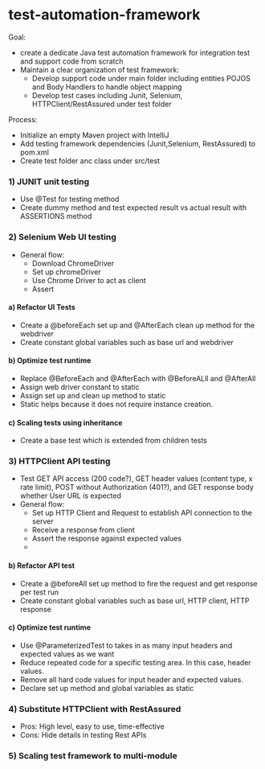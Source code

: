 # test-automation-framework
Goal:
- create a dedicate Java test automation framework for integration test and support code from scratch
- Maintain a clear organization of test framework:
  - Develop support code under main folder including entities POJOS and Body Handlers to handle object mapping
  - Develop test cases including Junit, Selenium, HTTPClient/RestAssured under test folder

Process:
- Initialize an empty Maven project with IntelliJ
- Add testing framework dependencies (Junit,Selenium, RestAssured) to pom.xml
- Create test folder anc class under src/test

### 1) JUNIT unit testing
- Use @Test for testing method 
- Create dummy method and test expected result vs actual result with ASSERTIONS method

### 2) Selenium Web UI testing
- General flow:
  - Download ChromeDriver
  - Set up chromeDriver
  - Use Chrome Driver to act as client
  - Assert

#### a) Refactor UI Tests
- Create a @beforeEach set up and @AfterEach clean up method for the webdriver
- Create constant global variables such as base url and webdriver

#### b) Optimize test runtime
- Replace @BeforeEach and @AfterEach with @BeforeALll and @AfterAll
- Assign web driver constant to static
- Assign set up and clean up method to static
- Static helps because it does not require instance creation.

#### c) Scaling tests using inheritance
- Create a base test which is extended from children tests

### 3) HTTPClient API testing
- Test GET API access (200 code?), GET header values (content type, x rate limit), POST without Authorization (401?), and GET response body whether User URL is expected
- General flow:
  - Set up HTTP Client and Request to establish API connection to the server
  - Receive a response from client 
  - Assert the response against expected values
  - 
#### b) Refactor API test
- Create a @beforeAll set up method to fire the request and get response per test run
- Create constant global variables such as base url, HTTP client, HTTP response

#### c) Optimize test runtime
- Use @ParameterizedTest to takes in as many input headers and expected values as we want
- Reduce repeated code for a specific testing area. In this case, header values.
- Remove all hard code values for input header and expected values.
- Declare set up method and global variables as static

### 4) Substitute HTTPClient with RestAssured
- Pros: High level, easy to use, time-effective 
- Cons: Hide details in testing Rest APIs

### 5) Scaling test framework to multi-module
